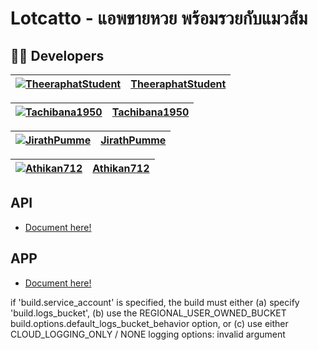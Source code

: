 # Lotcatto - แอพขายหวย พร้อมรวยกับแมวส้ม

## 👨‍💻 Developers

| [![TheeraphatStudent](https://github.com/TheeraphatStudent.png?size=100x100)](https://github.com/TheeraphatStudent) | **[TheeraphatStudent](https://github.com/TheeraphatStudent)** |
|:--:|:--:|

| [![Tachibana1950](https://github.com/Tachibana1950.png?size=100x100)](https://github.com/Tachibana1950) | **[Tachibana1950](https://github.com/Tachibana1950)** |
|:--:|:--:|

| [![JirathPumme](https://github.com/JirathPumme.png?size=100)](https://github.com/JirathPumme) | **[JirathPumme](https://github.com/JirathPumme)** |
|:--:|:--:|

| [![Athikan712](https://github.com/Athikan712.png?size=100)](https://github.com/Athikan712) | **[Athikan712](https://github.com/Athikan712)** |
|:--:|:--:|

## API

- [Document here!](/api/README.md)

## APP

- [Document here!](/app/README.md)


if 'build.service_account' is specified, the build must either (a) specify 'build.logs_bucket', (b) use the REGIONAL_USER_OWNED_BUCKET build.options.default_logs_bucket_behavior option, or (c) use either CLOUD_LOGGING_ONLY / NONE logging options: invalid argument